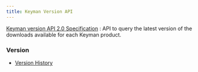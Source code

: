 ```yaml
---
title: Keyman Version API
---
```


[Keyman version API 2.0 Specification](2.0)
: API to query the latest version of the downloads available for each Keyman product.

### Version

* [Version History](history)